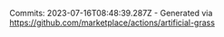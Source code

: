 Commits: 2023-07-16T08:48:39.287Z - Generated via https://github.com/marketplace/actions/artificial-grass
<br>
